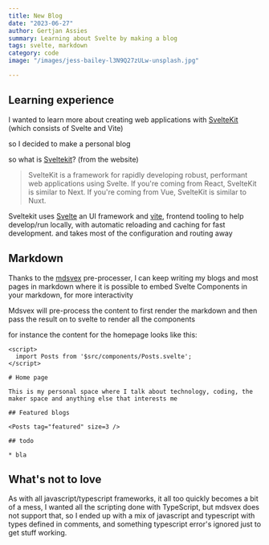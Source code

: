 ```yaml
---
title: New Blog
date: "2023-06-27"
author: Gertjan Assies
summary: Learning about Svelte by making a blog
tags: svelte, markdown
category: code
image: "/images/jess-bailey-l3N9Q27zULw-unsplash.jpg"

---
```


## Learning experience

I wanted to learn more about creating web applications with [SvelteKit](https://kit.svelte.dev/docs/introduction) (which consists of Svelte and Vite)

so I decided to make a personal blog

so what is [Sveltekit](https://kit.svelte.dev/)? (from the website)

> SvelteKit is a framework for rapidly developing robust, performant web applications using Svelte. If you're coming from React, SvelteKit is similar to Next. If you're coming from Vue, SvelteKit is similar to Nuxt.

Sveltekit uses [Svelte](https://svelte.dev/) an UI framework and [vite](https://vitejs.dev/), frontend tooling to help develop/run locally, with automatic reloading and caching for fast development.
and takes most of the configuration and routing away




## Markdown

Thanks to the [mdsvex](https://mdsvex.pngwn.io/) pre-processer, I can keep writing my blogs and most pages in markdown where it is possible to embed Svelte Components in your markdown, for more interactivity

Mdsvex will pre-process the content to first render the markdown and then pass the result on to svelte to render all the components

for instance the content for the homepage looks like this:

```svelte
<script>
  import Posts from '$src/components/Posts.svelte';
</script>

# Home page

This is my personal space where I talk about technology, coding, the maker space and anything else that interests me

## Featured blogs

<Posts tag="featured" size=3 />

## todo

* bla

```

## What's not to love

As with all javascript/typescript frameworks, it all too quickly becomes a bit of a mess, I wanted all the scripting done with TypeScript, but mdsvex does not support that, so I ended up with a mix of javascript and typescript with types defined in comments, and something typescript error's ignored just to get stuff working.


